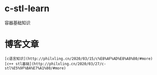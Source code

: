 # c-stl-learn
容器基础知识
# 博客文章
    [c语言知识](http://philxling.cn/2020/03/15/c%E8%AF%AD%E8%A8%80/#more)
    [c++ stl基础](http://philxling.cn/2020/03/27/c-stl%E5%9F%BA%E7%A1%80/#more)

